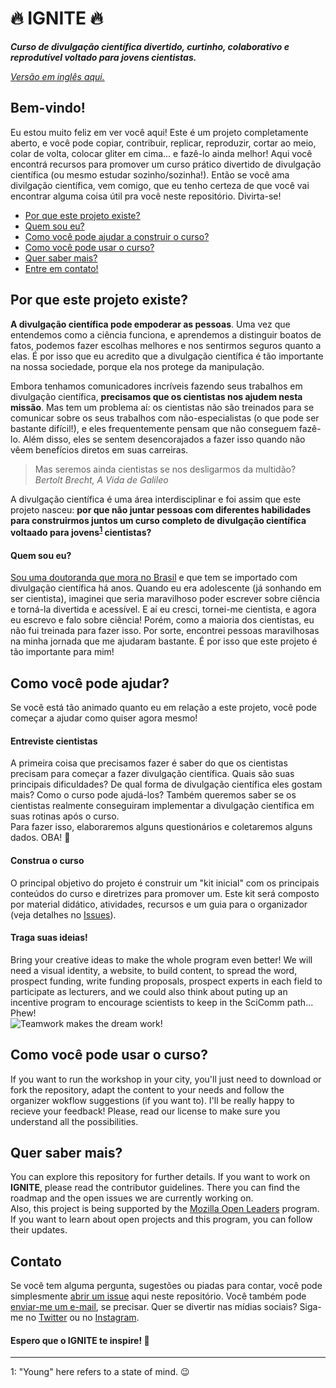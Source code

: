# 🔥 IGNITE 🔥  
  
**_Curso de divulgação científica divertido, curtinho, colaborativo e reprodutível voltado para jovens cientistas._**  

[*Versão em inglês aqui.*](https://github.com/graciellehigino/IGNITE/blob/master/README.md)

## Bem-vindo! 
Eu estou muito feliz em ver você aqui! Este é um projeto completamente aberto, e você pode copiar, contribuir, replicar, reproduzir, cortar ao meio, colar de volta, colocar gliter em cima... e fazê-lo ainda melhor! Aqui você encontrá recursos para promover um curso prático divertido de divulgação científica (ou mesmo estudar sozinho/sozinha!). Então se você ama divilgação científica, vem comigo, que eu tenho certeza de que você vai encontrar alguma coisa útil pra você neste repositório. Divirta-se!  

* [Por que este projeto existe?](#por-que-este-projeto-existe)  
* [Quem sou eu?](#quem-sou-eu)  
* [Como você pode ajudar a construir o curso?](#como-você-pode-ajudar)  
* [Como você pode usar o curso?](#como-você-pode-usar-o-curso)  
* [Quer saber mais?](#quer-saber-mais)  
* [Entre em contato!](#contato)  
  
 ## Por que este projeto existe?  
**A divulgação científica pode empoderar as pessoas**. Uma vez que entendemos como a ciência funciona, e aprendemos a distinguir boatos de fatos, podemos fazer escolhas melhores e nos sentirmos seguros quanto a elas. É por isso que eu acredito que a divulgação científica é tão importante na nossa sociedade, porque ela nos protege da manipulação.  
  
Embora tenhamos comunicadores incríveis fazendo seus trabalhos em divulgação científica, **precisamos que os cientistas nos ajudem nesta missão**. Mas tem um problema aí: os cientistas não são treinados para se comunicar sobre os seus trabalhos com não-especialistas (o que pode ser bastante difícil!), e eles frequentemente pensam que não conseguem fazê-lo. Além disso, eles se sentem desencorajados a fazer isso quando não vêem benefícios diretos em suas carreiras.  

> Mas seremos ainda cientistas se nos desligarmos da multidão?  
> *Bertolt Brecht, A Vida de Galileo*  
  
A divulgação científica é uma área interdisciplinar e foi assim que este projeto nasceu: **por que não juntar pessoas com diferentes habilidades para construirmos juntos um curso completo de divulgação científica voltaado para jovens<sup>[1](#young)</sup> cientistas?**    
#### Quem sou eu?  
[Sou uma doutoranda que mora no Brasil](https://graciellehigino.github.io/) e que tem se importado com divulgação científica há anos. Quando eu era adolescente (já sonhando em ser cientista), imaginei que seria maravilhoso poder escrever sobre ciência e torná-la divertida e acessível. E aí eu cresci, tornei-me cientista, e agora eu escrevo e falo sobre ciência! Porém, como a maioria dos cientistas, eu não fui treinada para fazer isso. Por sorte, encontrei pessoas maravilhosas na minha jornada que me ajudaram bastante. É por isso que este projeto é tão importante para mim!  

## Como você pode ajudar?  
Se você está tão animado quanto eu em relação a este projeto, você pode começar a ajudar como quiser agora mesmo!  

#### Entreviste cientistas  
A primeira coisa que precisamos fazer é saber do que os cientistas precisam para começar a fazer divulgação científica. Quais são suas principais dificuldades? De qual forma de divulgação científica eles gostam mais? Como o curso pode ajudá-los? Também queremos saber se os cientistas realmente conseguiram implementar a divulgação científica em suas rotinas após o curso.  
Para fazer isso, elaboraremos alguns questionários e coletaremos alguns dados. OBA! 🎉  

#### Construa o curso  
O principal objetivo do projeto é construir um "kit inicial" com os principais conteúdos do curso e diretrizes para promover um. Este kit será composto por material didático, atividades, recursos e um guia para o organizador (veja detalhes no [Issues](https://github.com/graciellehigino/IGNITE/issues)).  

#### Traga suas ideias!  
Bring your creative ideas to make the whole program even better! We will need a visual identity, a website, to build content, to spread the word, prospect funding, write funding proposals, prospect experts in each field to participate as lecturers, and we could also think about puting up an incentive program to encourage scientists to keep in the SciComm path... Phew!  
![Teamwork makes the dream work!](https://media.giphy.com/media/dRoBlcxAu4zNm/giphy.gif)

## Como você pode usar o curso?  
If you want to run the workshop in your city, you'll just need to download or fork the repository, adapt the content to your needs and follow the organizer wokflow suggestions (if you want to). I'll be really happy to recieve your feedback! Please, read our license to make sure you understand all the possibilities.  
  
## Quer saber mais?  
You can explore this repository for further details. If you want to work on **IGNITE**, please read the contributor guidelines. There you can find the roadmap and the open issues we are currently working on.  
Also, this project is being supported by the [Mozilla Open Leaders](https://mozilla.github.io/leadership-training/) program. If you want to learn about open projects and this program, you can follow their updates.  

## Contato  
Se você tem alguma pergunta, sugestões ou piadas para contar, você pode simplesmente [abrir um issue](https://github.com/graciellehigino/IGNITE/issues) aqui neste repositório. Você também pode [enviar-me um e-mail](mailto:graciellehigino@gmail.com), se precisar. Quer se divertir nas mídias sociais? Siga-me no [Twitter](https://twitter.com/GracielleHigino) ou no [Instagram](https://www.instagram.com/graciellehigino/).  

#### Espero que o IGNITE te inspire! 🧡

---
<a name="young">1</a>: "Young" here refers to a state of mind. 😉
